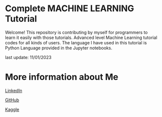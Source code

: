 # Complete MACHINE LEARNING Tutorial

Welcome! This repository is contributing by myself for programmers to learn it easily with those tutorials. Advanced level Machine Learning tutorial codes for all kinds of users. The language I have used in this tutorial is Python Language provided in the Jupyter notebooks.

last update: 11/01/2023

# More information about Me

[LinkedIn](https://www.linkedin.com/in/emiryarkinyaman/)

[GitHub](https://github.com/WEINOOSE)

[Kaggle](https://www.kaggle.com/weinoose)
